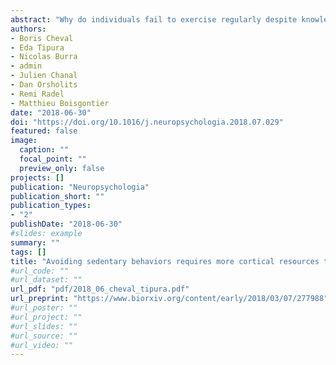 ```yaml
---
abstract: "Why do individuals fail to exercise regularly despite knowledge of the risks associated with physical inactivity? Automatic processes regulating exercise behaviors may partly explain this paradox. Yet, these processes have only been investigated with behavioral outcomes (i.e., based on reaction times). Here, using electroencephalography, we investigated the cortical activity underlying automatic approach and avoidance tendencies toward stimuli depicting physical activity and sedentary behaviors in 29 young adults who were physically active or physically inactive but with the intention of becoming physically active. Behavioral results showed faster reactions when approaching physical activity compared to sedentary behaviors and when avoiding sedentary behaviors compared to physical activity. These faster reactions were more pronounced in physically active individuals and were associated with changes during sensory integration (earlier onset latency and larger positive deflection of the stimulus-locked lateralized readiness potentials) but not during motor preparation (no effect on the response-locked lateralized readiness potentials). Faster reactions when avoiding sedentary behaviors compared to physical activity were also associated with higher conflict monitoring (larger early and late N1 event-related potentials) and higher inhibition (larger N2 event-related potentials), irrespective of the usual level of physical activity. These results suggest that additional cortical resources were required to counteract an attraction to sedentary behaviors."
authors:
- Boris Cheval
- Eda Tipura
- Nicolas Burra
- admin
- Julien Chanal
- Dan Orsholits
- Remi Radel
- Matthieu Boisgontier
date: "2018-06-30"
doi: "https://doi.org/10.1016/j.neuropsychologia.2018.07.029"
featured: false
image:
  caption: ""
  focal_point: ""
  preview_only: false
projects: []
publication: "Neuropsychologia"
publication_short: ""
publication_types:
- "2"
publishDate: "2018-06-30"
#slides: example
summary: ""
tags: []
title: "Avoiding sedentary behaviors requires more cortical resources than avoiding physical activity: An EEG study"
#url_code: ""
#url_dataset: ""
url_pdf: "pdf/2018_06_cheval_tipura.pdf"
url_preprint: "https://www.biorxiv.org/content/early/2018/03/07/277988"
#url_poster: ""
#url_project: ""
#url_slides: ""
#url_source: ""
#url_video: ""
---
```


<!---
# Legend:
# 0 = Uncategorized
# 1 = Conference proceedings
# 2 = Journal
# 3 = Work in progress
# 4 = Technical report
# 5 = Book
# 6 = Book chapter

# {{% alert note %}}
# Click the *Cite* button above to demo the feature to enable visitors to import publication metadata into their reference management software.
# {{% /alert %}}
# 
# {{% alert note %}}
# Click the *Slides* button above to demo Academic's Markdown slides feature.
# {{% /alert %}}
# 
# Supplementary notes can be added here, including [code and math](https://sourcethemes.com/academic/docs/writing-markdown-latex/).
-->
